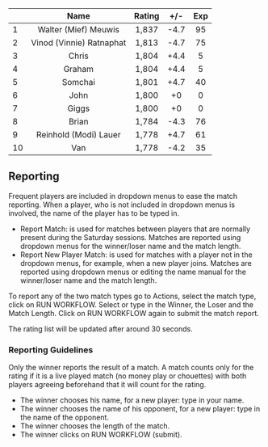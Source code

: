 | |Name|Rating|+/-|Exp|
|-|:--:|:----:|:-:|:-:|
|1|Walter (Mief) Meuwis|1,837|-4.7|95|
|2|Vinod (Vinnie) Ratnaphat|1,813|-4.7|75|
|3|Chris|1,804|+4.4|5|
|4|Graham|1,804|+4.4|5|
|5|Somchai|1,801|+4.7|40|
|6|John|1,800|+0|0|
|7|Giggs|1,800|+0|0|
|8|Brian|1,784|-4.3|76|
|9|Reinhold (Modi) Lauer|1,778|+4.7|61|
|10|Van|1,778|-4.2|35|

 

## Reporting

Frequent players are included in dropdown menus to ease the match reporting.
When a player, who is not included in dropdown menus is involved, the name of the player has to be typed in.

- Report Match:  is used for matches between players that are normally present during the Saturday sessions.
Matches are reported using dropdown menus for the winner/loser name and the match length.
- Report New Player Match:  is used for matches with a player not in the dropdown menus, for example, when a new player joins.
Matches are reported using dropdown menus or editing the name manual for the winner/loser name and the match length.

To report any of the two match types go to Actions, select the match type, click on RUN WORKFLOW.
Select or type in the Winner, the Loser and the Match Length.
Click on RUN WORKFLOW again to submit the match report.

The rating list will be updated after around 30 seconds.

### Reporting Guidelines

Only the winner reports the result of a match.
A match counts only for the rating if it is a live played match (no money play or chouettes)
with both players agreeing beforehand that it will count for the rating.

- The winner chooses his name, for a new player: type in your name.
- The winner chooses the name of his opponent, for a new player: type in the name of the opponent.
- The winner chooses the length of the match.
- The winner clicks on RUN WORKFLOW (submit).
